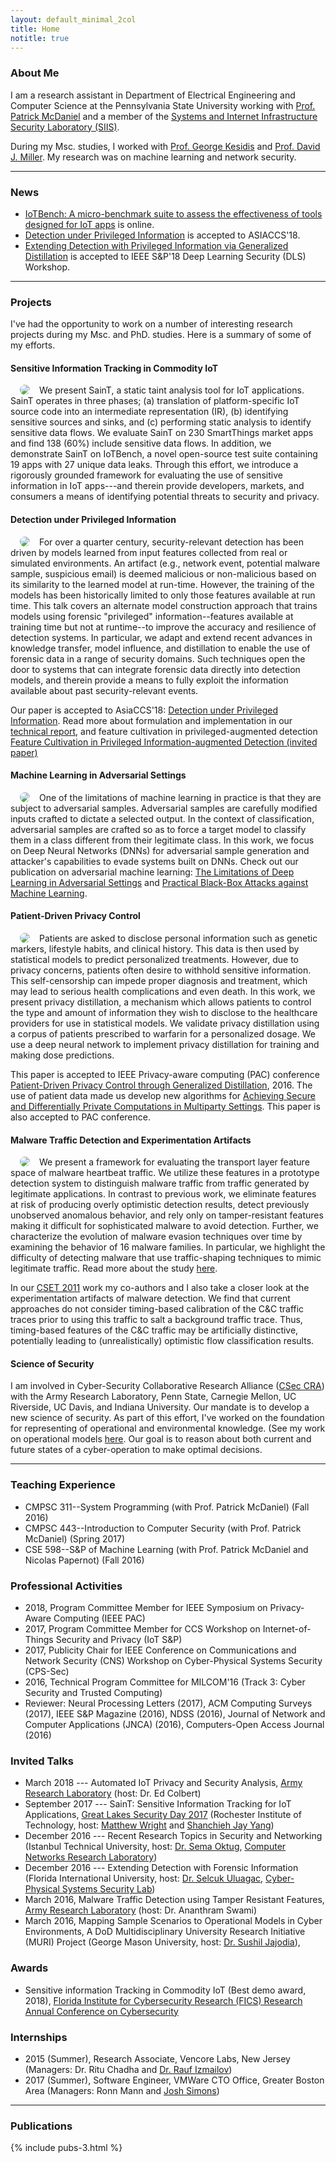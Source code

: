 ```yaml
---
layout: default_minimal_2col
title: Home
notitle: true
---
```


### About Me

I am a research assistant in Department of Electrical Engineering and Computer Science at the Pennsylvania State University working with [Prof. Patrick McDaniel](http://www.patrickmcdaniel.org/) and a member of the [Systems and Internet Infrastructure Security Laboratory (SIIS)](http://siis.cse.psu.edu/). 

During my Msc. studies, I worked with [Prof. George Kesidis](http://www.cse.psu.edu/~gik2/) and [Prof. David J. Miller](http://www.ee.psu.edu/directory/FacultyInfo/Miller/MillerProfilePage.aspx). My research was on machine learning and network security.

---

### News
- [IoTBench: A micro-benchmark suite to assess the effectiveness of tools designed for IoT apps](https://github.com/IoTBench/test-suite) is online.
- [Detection under Privileged Information](https://arxiv.org/abs/1603.09638) is accepted to ASIACCS'18.
- [Extending Detection with Privileged Information via Generalized Distillation](https://beerkay.github.io/) is accepted to IEEE S&P'18 Deep Learning Security (DLS) Workshop.

---

### Projects

I've had the opportunity to work on a number of interesting research projects during my Msc. and PhD. studies. Here is a summary of some of my efforts. 

#### Sensitive Information Tracking in Commodity IoT
<img align="left" src="{{ site.base }}/img/saint/saint.png" style="border-radius: 15px" hspace="15"> We present SainT, a static taint analysis tool for IoT applications. SainT operates in three phases; (a) translation of platform-specific IoT source code into an intermediate representation (IR), (b) identifying sensitive sources and sinks, and (c) performing static analysis to identify sensitive data flows. We evaluate SainT on 230 SmartThings market apps and find 138 (60%) include sensitive data flows. In addition, we demonstrate SainT on IoTBench, a novel open-source test suite containing 19 apps with 27 unique data leaks. Through this effort, we introduce a rigorously grounded framework for evaluating the use of sensitive information in IoT apps---and therein provide developers, markets, and consumers a means of identifying potential threats to security and privacy.

#### Detection under Privileged Information
<img align="left" src="{{ site.base }}/img/privileged/forensic-detection.png" style="border-radius: 15px" hspace="15"> For over a quarter century, security-relevant detection has been driven by models learned from input features collected from real or simulated environments. An artifact (e.g., network event, potential malware sample, suspicious email) is deemed malicious or non-malicious based on its similarity to the learned model at run-time. However, the training of the models has been historically limited to only those features available at run time. This talk covers an alternate model construction approach that trains models using forensic "privileged" information--features available at training time but not at runtime--to improve the accuracy and resilience of detection systems. In particular, we adapt and extend recent advances in knowledge transfer, model influence, and distillation to enable the use of forensic data in a range of security domains. Such techniques open the door to systems that can integrate forensic data directly into detection models, and therein provide a means to fully exploit the information available about past security-relevant events.

Our paper is accepted to AsiaCCS'18: [Detection under Privileged Information](https://arxiv.org/pdf/1603.09638v3.pdf). Read more about formulation and implementation in our [technical report](http://www.cse.psu.edu/~zbc102/files/svm_plus_technical_report_15.pdf), and feature cultivation in privileged-augmented detection [Feature Cultivation in Privileged Information-augmented Detection (invited paper)](https://beerkay.github.io/papers/Celik17_CODASPY_IWSPA.pdf)

#### Machine Learning in Adversarial Settings
<img align="left" src="{{ site.base }}/img/adversarial/dnn-sm.png" style="border-radius: 15px" hspace="15"> One of the limitations of machine learning in practice is that they are subject to adversarial samples. Adversarial samples are carefully modified inputs crafted to dictate a selected output. In the context of classification, adversarial samples are crafted so as to force a target model to classify them in a class different from their legitimate class. In this work, we focus on Deep Neural Networks (DNNs) for adversarial sample generation and attacker's capabilities to evade systems built on DNNs. Check out our publication on adversarial machine learning: [The Limitations of Deep Learning in Adversarial Settings](https://arxiv.org/pdf/1511.07528.pdf) and [Practical Black-Box Attacks against Machine Learning](https://arxiv.org/pdf/1602.02697.pdf).

#### Patient-Driven Privacy Control 
<img align="left" src="{{ site.base }}/img/patient-privacy/problem.png" style="border-radius: 15px" hspace="15"> Patients are asked to disclose personal information such as genetic markers, lifestyle habits, and clinical history. This data is then used by statistical models to predict personalized treatments. However, due to privacy concerns, patients often desire to withhold sensitive information. This self-censorship can impede proper diagnosis and treatment, which may lead to serious health complications and even death. In this work, we present privacy distillation, a mechanism which allows patients to control the type and amount of information they wish to disclose to the healthcare providers for use in statistical models. We validate privacy distillation using a corpus of patients prescribed to warfarin for a personalized dosage. We use a deep neural network to implement privacy distillation for training and making dose predictions. 

This paper is accepted to IEEE Privacy-aware computing (PAC) conference [Patient-Driven Privacy Control through Generalized Distillation](https://arxiv.org/pdf/1611.08648v1.pdf), 2016. The use of patient data made us develop new algorithms for [Achieving Secure and Differentially Private Computations in Multiparty Settings](https://arxiv.org/pdf/1702.08342.pdf). This paper is also accepted to PAC conference.


#### Malware Traffic Detection and Experimentation Artifacts
<img align="left" src="{{ site.base }}/img/malware/malware-pca.png" style="border-radius: 15px" hspace="15"> We present a framework for evaluating the transport layer feature space of malware heartbeat traffic. We utilize these features in a prototype detection system to distinguish malware traffic from traffic generated by legitimate applications. In contrast to previous work, we eliminate features at risk of producing overly optimistic detection results, detect previously unobserved anomalous behavior, and rely only on tamper-resistant features making it difficult for sophisticated malware to avoid detection. Further, we characterize the evolution of malware evasion techniques over time by examining the behavior of 16 malware families. In particular, we highlight the difficulty of detecting malware that use traffic-shaping techniques to mimic legitimate traffic. Read more about the study [here](https://beerkay.github.io/papers/Celik15_Milcom.pdf).

In our [CSET 2011](https://beerkay.github.io/papers/Celik11_CSET.pdf) work my co-authors and I also take a closer look at the experimentation artifacts of malware detection. We find that current approaches do not consider timing-based calibration of the C&C traffic traces prior to using this traffic to salt a background traffic trace. Thus, timing-based features of the C&C traffic may be artificially distinctive, potentially leading to (unrealistically) optimistic flow classification results.


#### Science of Security
I am involved in Cyber-Security Collaborative Research Alliance ([CSec CRA](http://cra.psu.edu/)) with the Army Research Laboratory, Penn State, Carnegie Mellon, UC Riverside, UC Davis, and Indiana University. Our mandate is to develop a new science of security. As part of this effort, I've worked on the foundation for representing of operational and environmental knowledge. (See my work on operational models [here](http://wwwusers.di.uniroma1.it/~novella/myhome/Home_Page_di_Novella_Bartolini/milcom_2016.pdf). Our goal is to reason about both current and future states of a cyber-operation to make optimal decisions.

---

### Teaching Experience
* CMPSC 311--System Programming (with Prof. Patrick McDaniel) (Fall 2016)
* CMPSC 443--Introduction to Computer Security (with Prof. Patrick McDaniel) (Spring 2017)
* CSE 598--S&P of Machine Learning (with Prof. Patrick McDaniel and Nicolas Papernot) (Fall 2016)

### Professional Activities
* 2018, Program Committee Member for IEEE Symposium on Privacy-Aware Computing (IEEE PAC) 
* 2017, Program Committee Member for CCS Workshop on Internet-of-Things Security and Privacy (IoT S&P)
* 2017, Publicity Chair for IEEE Conference on Communications and Network Security (CNS) Workshop on Cyber-Physical Systems Security (CPS-Sec)
* 2016, Technical Program Committee for MILCOM'16 (Track 3: Cyber Security and Trusted Computing)
* Reviewer: Neural Processing Letters (2017), ACM Computing Surveys (2017), IEEE S&P Magazine (2016), NDSS (2016), Journal of Network and Computer Applications (JNCA) (2016), Computers-Open Access Journal (2016)

### Invited Talks
* March 2018 --- Automated IoT Privacy and Security Analysis, [Army Research Laboratory](https://www.arl.army.mil/www/default.cfm) (host: Dr. Ed Colbert)
* September 2017 --- SainT: Sensitive Information Tracking for IoT Applications, [Great Lakes Security Day 2017](https://www.rit.edu/cybersecurity/great-lakes-security-day-2017) (Rochester Institute of Technology, host: [Matthew Wright](https://sites.google.com/site/matthewkwright/) and [Shanchieh Jay Yang](https://people.rit.edu/sjyeec/))
* December 2016 --- Recent Research Topics in Security and Networking (Istanbul Technical University, host: [Dr. Sema Oktug](http://web.itu.edu.tr/~oktug/), [Computer Networks Research Laboratory](http://www.bb.itu.edu.tr/en/research/computer-networks-research-laboratory))
* December 2016 --- Extending Detection with Forensic Information (Florida International University, host: [Dr. Selcuk Uluagac](http://web.eng.fiu.edu/selcuk/), [Cyber-Physical Systems Security Lab](https://csl.fiu.edu/))
* March 2016, Malware Traffic Detection using Tamper Resistant Features, [Army Research Laboratory](https://www.arl.army.mil/www/default.cfm) (host: Dr. Ananthram Swami)
* March 2016, Mapping Sample Scenarios to Operational Models in Cyber Environments, A DoD Multidisciplinary University Research Initiative (MURI) Project (George Mason University, host: [Dr. Sushil Jajodia](http://csis.gmu.edu/jajodia/)), 

### Awards
* Sensitive information Tracking in Commodity IoT (Best demo award, 2018), [Florida Institute for Cybersecurity Research (FICS) Research Annual Conference on Cybersecurity](http://fics.institute.ufl.edu/poster-demo-winners-at-the-fics-annual-conference-on-cybersecurity/)

### Internships
* 2015 (Summer), Research Associate, Vencore Labs, New Jersey (Managers: Dr. Ritu Chadha and [Dr. Rauf Izmailov](https://scholar.google.com/citations?user=eA2qnCYAAAAJ&hl=en))
* 2017 (Summer), Software Engineer, VMWare CTO Office, Greater Boston Area (Managers: Ronn Mann and [Josh Simons](https://octo.vmware.com/author/josh_simons/))

---

<!---
#### Policy-based Secure Data Exchange 
<img align="left" src="{{ site.base }}/img/curie/curie.png" style="border-radius: 15px" hspace="15"> Data sharing among partners---users, organizations, companies---is crucial for the advancement of data analytics in many domains. Sharing through secure computation and differential privacy allows these partners to perform private computations on their sensitive data in controlled ways. However, in reality, there exist complex relationships among members. Politics, regulations, interest, trust, data demands and needs are one of the many reasons. Thus, there is a need for a mechanism to meet these conflicting relationships on data sharing. This paper presents Curie, an approach to exchange data among members whose membership has complex relationships. The CPL policy language that allows members to define the specifications of data exchange requirements is introduced. Members (partners) assert who and what to exchange through their local policies and negotiate a global sharing agreement. The agreement is implemented in a multi-party computation that guarantees sharing among members will comply with the policy as negotiated. The use of Curie is validated through an example of a health care application built on recently introduced secure multi-party computation and differential privacy frameworks, and policy and performance trade-offs are explored.

This paper is under peer-review: [Curie: Policy-based Secure Data Exchange](https://arxiv.org/pdf/1702.08342.pdf), Z. Berkay Celik, Hidayet Aksu, Abbas Acar,Ryan Sheatsley, A. Selcuk Uluagac and Patrick McDaniel, 2017. We extend the algorithms used in Curie paper and construct algorithms for [Achieving Secure and Differentially Private Computations in Multiparty Settings](https://arxiv.org/pdf/1702.08342.pdf). This paper is accepted to IEEE Privacy-aware computing (PAC) conference.

We also studied the detection of Fast-Flux Service Networks (FFSNs) using DNS (Domain Name System)
response packets. We have observed that current approaches do not employ a large combination of DNS features to feed into the proposed detection systems. The lack of features leads to high false positive or false negative rates triggered by benign activities including Content Distribution Networks (CDNs). Read more about the study [here](https://beerkay.github.io/papers/Celik13_ISCC.pdf).


During my Msc. studies, I worked with [Prof. George Kesidis](http://www.cse.psu.edu/~gik2/) and [Prof. David J. Miller](http://www.ee.psu.edu/directory/FacultyInfo/Miller/MillerProfilePage.aspx) on NSF NeTSE Unsupervised Flow-Based Clustering project (also supported by Cisco Systems URP gift and DHS/NSF EMIST/DETER project). My research there focused on network security and machine learning. 


I also worked under the direction of [Prof. Sema Oktug](http://web.itu.edu.tr/~oktug/) at [Istanbul Technical University](http://www.itu.edu.tr/en/) focusing on practical network security problems (e.g., fast-flux networks).

-->

<!---
Posters missing, Reviewlari mutlaka ekle. 
--
* 2017, Program Committee Member for IEEE Symposium on Privacy-Aware Computing (PAC)
* Reviewer, Usenix Security (2018)

Awards:
Sensitive information Tracking in Commodity IoT, best demo award, Florida Institute for Cybersecurity Research (FICS) Research Annual Conference on Cybersecurity
-->


### Publications

{% include pubs-3.html %}
